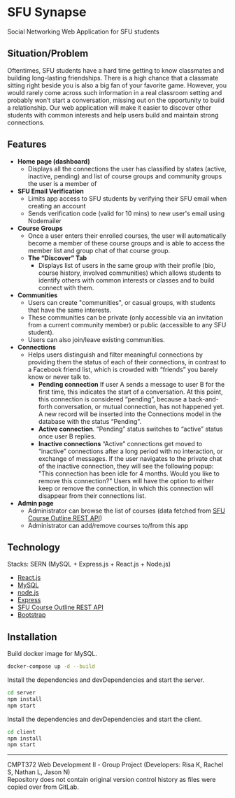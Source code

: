 # SFU Synapse
Social Networking Web Application for SFU students

## Situation/Problem
Oftentimes, SFU students have a hard time getting to know classmates and building long-lasting friendships. There is a high chance that a classmate sitting right beside you is also a big fan of your favorite game. However, you would rarely come across such information in a real classroom setting and probably won’t start a conversation, missing out on the opportunity to build a relationship. Our web application will make it easier to discover other students with common interests and help users build and maintain strong connections.

## Features
- **Home page (dashboard)** 
    -  Displays all the connections the user has classified by states (active, inactive, pending) and list of course groups and community groups the user is a member of
- **SFU Email Verification** 
    -  Limits app access to SFU students by verifying their SFU email when creating an account
    -  Sends verification code (valid for 10 mins) to new user's email using Nodemailer
- **Course Groups**
    - Once a user enters their enrolled courses, the user will automatically become a member of these course groups and is able to access the member list and group chat of that course group.
    - **The “Discover” Tab** 
        - Displays list of users in the same group with their profile (bio, course history, involved communities) which allows students to identify others with common interests or classes and to build connect with them.
- **Communities**
    - Users can create "communities", or casual groups, with students that have the same interests. 
    - These communities can be private (only accessible via an invitation from a current community member) or public (accessible to any SFU student). 
    - Users can also join/leave existing communities. 
- **Connections** 
    - Helps users distinguish and filter meaningful connections by providing them the status of each of their connections, in contrast to a Facebook friend list, which is crowded with “friends” you barely know or never talk to.
        - **Pending connection** If user A sends a message to user B for the first time, this indicates the start of a conversation. At this point, this connection is considered “pending”, because a back-and-forth conversation, or mutual connection, has not happened yet. A new record will be inserted into the Connections model in the database with the status “Pending”.
        - **Active connection**. “Pending” status switches to “active” status once user B replies. 
        - **Inactive connections** “Active” connections get moved to “inactive” connections after a long period with no interaction, or exchange of messages. If the user navigates to the private chat of the inactive connection, they will see the following popup: "This connection has been idle for 4 months. Would you like to remove this connection?" Users will have the option to either keep or remove the connection, in which this connection will disappear from their connections list.
- **Admin page**
    - Administrator can browse the list of courses (data fetched from [SFU Course Outline REST API](https://www.sfu.ca/outlines/help/api.html))
    - Administrator can add/remove courses to/from this app


## Technology
Stacks: SERN (MySQL + Express.js + React.js + Node.js)
- [React.js]
- [MySQL]
- [node.js]
- [Express]
- [SFU Course Outline REST API]
- [Bootstrap]


## Installation
Build docker image for MySQL.
```sh
docker-compose up -d --build
```
Install the dependencies and devDependencies and start the server.
```sh
cd server
npm install
npm start
```
Install the dependencies and devDependencies and start the client.
```sh
cd client
npm install
npm start
```

---
CMPT372 Web Development Ⅱ - Group Project (Developers: Risa K, Rachel S, Nathan L, Jason N)
<br>
Repository does not contain original version control history as files were copied over from GitLab. 





[//]: #
   [MySQL]: <https://www.mysql.com/>
   [node.js]: <http://nodejs.org>
   [Bootstrap]: <https://getbootstrap.com/>
   [express]: <http://expressjs.com>
   [React.js]: <https://react.dev/>
   [SFU Course Outline REST API]: <https://www.sfu.ca/outlines/help/api.html>
